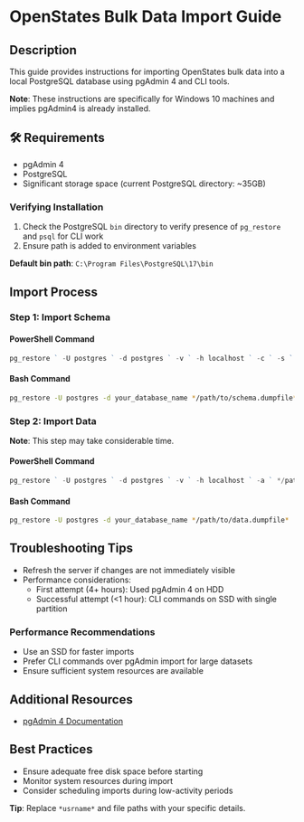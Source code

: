 # OpenStates Bulk Data Import Guide

## Description
This guide provides instructions for importing OpenStates bulk data into a local PostgreSQL database using pgAdmin 4 and CLI tools.

**Note**: These instructions are specifically for Windows 10 machines and implies pgAdmin4 is already installed.

## 🛠 Requirements
- pgAdmin 4
- PostgreSQL
- Significant storage space (current PostgreSQL directory: ~35GB)

### Verifying Installation
1. Check the PostgreSQL `bin` directory to verify presence of `pg_restore` and `psql` for CLI work 
2. Ensure path is added to environment variables

**Default bin path**: `C:\Program Files\PostgreSQL\17\bin`

## Import Process

### Step 1: Import Schema
#### PowerShell Command
```powershell
pg_restore ` -U postgres ` -d postgres ` -v ` -h localhost ` -c ` -s ` */path/to/schema.dumpfile*
```

#### Bash Command
```bash
pg_restore -U postgres -d your_database_name */path/to/schema.dumpfile*
```

### Step 2: Import Data
**Note**: This step may take considerable time.

#### PowerShell Command
```powershell
pg_restore ` -U postgres ` -d postgres ` -v ` -h localhost ` -a ` */path/to/data.dumpfile*
```

#### Bash Command
```bash
pg_restore -U postgres -d your_database_name */path/to/data.dumpfile*
```

## Troubleshooting Tips
- Refresh the server if changes are not immediately visible
- Performance considerations:
  - First attempt (4+ hours): Used pgAdmin 4 on HDD
  - Successful attempt (<1 hour): CLI commands on SSD with single partition

### Performance Recommendations
- Use an SSD for faster imports
- Prefer CLI commands over pgAdmin import for large datasets
- Ensure sufficient system resources are available

## Additional Resources
- [pgAdmin 4 Documentation](https://www.pgadmin.org/docs/)

## Best Practices
- Ensure adequate free disk space before starting
- Monitor system resources during import
- Consider scheduling imports during low-activity periods

**Tip**: Replace `*usrname*` and file paths with your specific details.